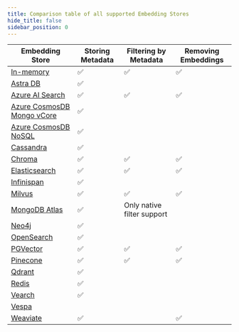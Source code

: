 ```yaml
---
title: Comparison table of all supported Embedding Stores
hide_title: false
sidebar_position: 0
---
```


| Embedding Store                                                                       | Storing Metadata | Filtering by Metadata      | Removing Embeddings |
|---------------------------------------------------------------------------------------|------------------|----------------------------|---------------------|
| [In-memory](/integrations/embedding-stores/in-memory)                                 | ✅                | ✅                          | ✅                   |
| [Astra DB](/integrations/embedding-stores/astra-db)                                   | ✅                |                            |                     |
| [Azure AI Search](/integrations/embedding-stores/azure-ai-search)                     | ✅                | ✅                          | ✅                   |
| [Azure CosmosDB Mongo vCore](/integrations/embedding-stores/azure-cosmos-mongo-vcore) | ✅                |                            |                     |
| [Azure CosmosDB NoSQL](/integrations/embedding-stores/azure-cosmos-nosql)             | ✅                |                            |                     |
| [Cassandra](/integrations/embedding-stores/cassandra)                                 | ✅                |                            |                     |
| [Chroma](/integrations/embedding-stores/chroma)                                       | ✅                | ✅                          | ✅                   |
| [Elasticsearch](/integrations/embedding-stores/elasticsearch)                         | ✅                | ✅                          | ✅                   |
| [Infinispan](/integrations/embedding-stores/infinispan)                               | ✅                |                            |                     |
| [Milvus](/integrations/embedding-stores/milvus)                                       | ✅                | ✅                          | ✅                   |
| [MongoDB Atlas](/integrations/embedding-stores/mongodb-atlas)                         | ✅                | Only native filter support |                     |
| [Neo4j](/integrations/embedding-stores/neo4j)                                         | ✅                |                            |                     |
| [OpenSearch](/integrations/embedding-stores/opensearch)                               | ✅                |                            |                     |
| [PGVector](/integrations/embedding-stores/pgvector)                                   | ✅                | ✅                          | ✅                   |
| [Pinecone](/integrations/embedding-stores/pinecone)                                   | ✅                | ✅                          | ✅                   |
| [Qdrant](/integrations/embedding-stores/qdrant)                                       | ✅                |                            |                     |
| [Redis](/integrations/embedding-stores/redis)                                         | ✅                |                            |                     |
| [Vearch](/integrations/embedding-stores/vearch)                                       | ✅                |                            |                     |
| [Vespa](/integrations/embedding-stores/vespa)                                         |                  |                            |                     |
| [Weaviate](/integrations/embedding-stores/weaviate)                                   | ✅                |                            | ✅                   |
